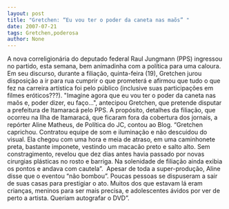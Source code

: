 ```yaml
---
layout: post
title: "Gretchen: “Eu vou ter o poder da caneta nas maõs” "
date: 2007-07-21
tags: Gretchen,poderosa
author: None
---
```

A nova correligion&aacute;ria do deputado federal Raul Jungmann (PPS) ingressou no partido, esta semana, bem animadinha com a pol&iacute;tica para uma caloura.&nbsp;
Em seu discurso, durante a filia&ccedil;&atilde;o, quinta-feira (19), Gretchen jurou disposi&ccedil;&atilde;o a ir para rua cumprir o que prometer&aacute; e afirmou que tudo o que fez na carreira art&iacute;stica foi pelo p&uacute;blico (inclusive suas participa&ccedil;&otilde;es em filmes er&oacute;ticos???).
&quot;Imagine agora que eu vou ter o poder da caneta nas ma&otilde;s e, poder dizer, eu fa&ccedil;o...&quot;, antecipou Gretchen, que pretende disputar a prefeitura de Itamarac&aacute; pelo PPS.
A prop&oacute;sito, detalhes da filia&ccedil;&atilde;o, que ocorreu na Ilha de Itamarac&aacute;, que ficaram fora da cobertura dos jornais, a rep&oacute;rter Aline Matheus, de Pol&iacute;tica do JC, contou ao Blog. 
&ldquo;Gretchen caprichou. Contratou equipe de som e ilumina&ccedil;&atilde;o e n&atilde;o descuidou do visual. Ela chegou com uma hora e meia de atraso, em uma caminhonete preta, bastante imponete, vestindo um macac&atilde;o preto e salto alto. Sem constragimento, revelou que dez dias antes havia passado por novas cirurgias pl&aacute;sticas no rosto e barriga. Na solenidade de filia&ccedil;&atilde;o ainda exibia os pontos e andava com cautela&rdquo;.&nbsp;
Apesar de toda a super-produ&ccedil;&atilde;o, Aline disse que o eventou &ldquo;n&atilde;o bombou&rdquo;. Poucas pessoas se dispuseram a sair de suas casas para prestigiar o ato. Muitos dos que estavam l&aacute; eram crian&ccedil;as, meninos para ser mais precisa, e adolescentes &aacute;vidos por ver de perto a artista. Queriam autografar o DVD&rdquo;. 